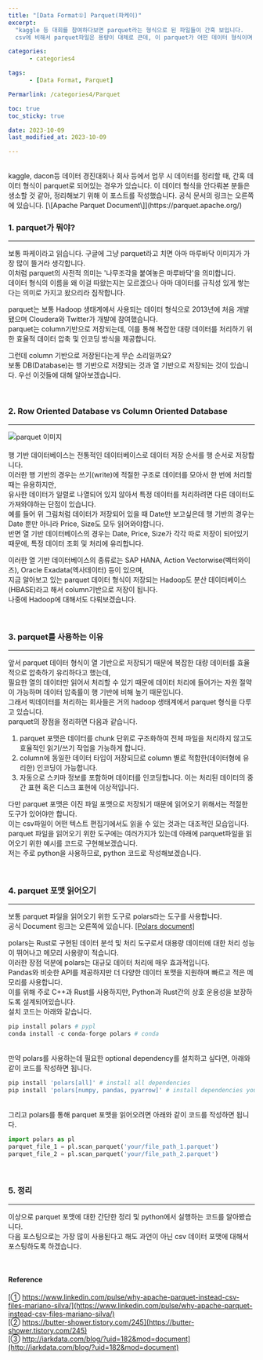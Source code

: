 ```yaml
---
title: "[Data Format①] Parquet(파케이)"
excerpt:
  "kaggle 등 대회를 참여하다보면 parquet라는 형식으로 된 파일들이 간혹 보입니다.
  csv에 비해서 parquet파일은 용량이 대체로 큰데, 이 parquet가 어떤 데이터 형식이며 어떤 경우에 사용이 되는지 알아보겠습니다."

categories:
      - categories4

tags:
      - [Data Format, Parquet]

Permarlink: /categories4/Parquet

toc: true
toc_sticky: true

date: 2023-10-09 
last_modified_at: 2023-10-09

---
```


<br>
kaggle, dacon등 데이터 경진대회나 회사 등에서 업무 시 데이터를 정리할 때, 간혹 데이터 형식이 parquet로 되어있는 경우가 있습니다.  
이 데이터 형식을 안다뤄본 분들은 생소할 것 같아, 정리해보기 위해 이 포스트를 작성했습니다.  
공식 문서의 링크는 오른쪽에 있습니다. [\[Apache Parquet Document\]](https://parquet.apache.org/)

<br>

### 1. parquet가 뭐야?

---

보통 파케이라고 읽습니다. 구글에 그냥 parquet라고 치면 아마 마루바닥 이미지가 가장 많이 뜰거라 생각합니다.  
이처럼 parquet의 사전적 의미는 '나무조각을 붙여놓은 마루바닥'을 의미합니다.  
데이터 형식의 이름을 왜 이걸 따왔는지는 모르겠으나 아마 데이터를 규칙성 있게 쌓는다는 의미로 가지고 왔으리라 짐작합니다.

parquet는 보통 Hadoop 생태계에서 사용되는 데이터 형식으로 2013년에 처음 개발됐으며 Cloudera와 Twitter가 개발에 참여했습니다.  
parquet는 column기반으로 저장되는데, 이를 통해 복잡한 대량 데이터를 처리하기 위한 효율적 데이터 압축 및 인코딩 방식을 제공합니다.

그런데 column 기반으로 저장된다는게 무슨 소리일까요?  
보통 DB(Database)는 행 기반으로 저장되는 것과 열 기반으로 저장되는 것이 있습니다. 우선 이것들에 대해 알아보겠습니다.

<br>

### 2. Row Oriented Database vs Column Oriented Database

---

![parquet 이미지](https://github.com/hoon-bari/DACON_Medicine/assets/121400054/4862b5e9-23c9-4e91-aa06-70551bb69c29)
<br>
<br>
행 기반 데이터베이스는 전통적인 데이터베이스로 데이터 저장 순서를 행 순서로 저장합니다.  
이러한 행 기반의 경우는 쓰기(write)에 적절한 구조로 데이터를 모아서 한 번에 처리할 때는 유용하지만,  
유사한 데이터가 일렬로 나열되어 있지 않아서 특정 데이터를 처리하려면 다른 데이터도 가져와야하는 단점이 있습니다.  
예를 들어 위 그림처럼 데이터가 저장되어 있을 때 Date만 보고싶은데 행 기반의 경우는 Date 뿐만 아니라 Price, Size도 모두 읽어와야합니다.  
반면 열 기반 데이터베이스의 경우는 Date, Price, Size가 각각 따로 저장이 되어있기 때문에, 특정 데이터 조회 및 처리에 유리합니다.

이러한 열 기반 데이터베이스의 종류로는 SAP HANA, Action Vectorwise(벡터와이즈), Oracle Exadata(엑사데이터) 등이 있으며,  
지금 알아보고 있는 parquet 데이터 형식이 저장되는 Hadoop도 분산 데이터베이스(HBASE)라고 해서 column기반으로 저장이 됩니다.  
나중에 Hadoop에 대해서도 다뤄보겠습니다.

<br>

### 3. parquet를 사용하는 이유

---

앞서 parquet 데이터 형식이 열 기반으로 저장되기 때문에 복잡한 대량 데이터를 효율적으로 압축하기 유리하다고 했는데,  
필요한 열의 데이터만 읽어서 처리할 수 있기 때문에 데이터 처리에 들어가는 자원 절약이 가능하며 데이터 압축률이 행 기반에 비해 높기 때문입니다.  
그래서 빅데이터를 처리하는 회사들은 거의 hadoop 생태계에서 parquet 형식을 다루고 있습니다.  
parquet의 장점을 정리하면 다음과 같습니다.

1.  parquet 포맷은 데이터를 chunk 단위로 구조화하여 전체 파일을 처리하지 않고도 효율적인 읽기/쓰기 작업을 가능하게 합니다.
2.  column에 동일한 데이터 타입이 저장되므로 column 별로 적합한(데이터형에 유리한) 인코딩이 가능합니다.
3.  자동으로 스키마 정보를 포함하며 데이터를 인코딩합니다. 이는 처리된 데이터의 중간 표현 혹은 디스크 표현에 이상적입니다.

다만 parquet 포맷은 이진 파일 포맷으로 저장되기 때문에 읽어오기 위해서는 적절한 도구가 있어야만 합니다.  
이는 csv파일이 어떤 텍스트 편집기에서도 읽을 수 있는 것과는 대조적인 모습입니다.  
parquet 파일을 읽어오기 위한 도구에는 여러가지가 있는데 아래에 parquet파일을 읽어오기 위한 예시를 코드로 구현해보겠습니다.  
저는 주로 python을 사용하므로, python 코드로 작성해보겠습니다.

<br>

### 4. parquet 포맷 읽어오기

---

보통 parquet 파일을 읽어오기 위한 도구로 polars라는 도구를 사용합니다.  
공식 Document 링크는 오른쪽에 있습니다. [\[Polars document\]](https://www.pola.rs/)

polars는 Rust로 구현된 데이터 분석 및 처리 도구로서 대용량 데이터에 대한 처리 성능이 뛰어나고 메모리 사용량이 적습니다.  
이러한 장점 덕분에 polars는 대규모 데이터 처리에 매우 효과적입니다.  
Pandas와 비슷한 API를 제공하지만 더 다양한 데이터 포맷을 지원하며 빠르고 적은 메모리를 사용합니다.  
이를 위해 주로 C++과 Rust를 사용하지만, Python과 Rust간의 상호 운용성을 보장하도록 설계되어있습니다.  
설치 코드는 아래와 같습니다.

```python
pip install polars # pypl
conda install -c conda-forge polars # conda
```

<br>
만약 polars를 사용하는데 필요한 optional dependency를 설치하고 싶다면, 아래와 같이 코드를 작성하면 됩니다.

```python
pip install 'polars[all]' # install all dependencies
pip install 'polars[numpy, pandas, pyarrow]' # install dependencies you need
```

<br>
그리고 polars를 통해 parquet 포맷을 읽어오려면 아래와 같이 코드를 작성하면 됩니다.

```python
import polars as pl
parquet_file_1 = pl.scan_parquet('your/file_path_1.parquet')
parquet_file_2 = pl.scan_parquet('your/file_path_2.parquet')
```

<br>

### 5. 정리

---

이상으로 parquet 포맷에 대한 간단한 정리 및 python에서 실행하는 코드를 알아봤습니다.  
다음 포스팅으로는 가장 많이 사용된다고 해도 과언이 아닌 csv 데이터 포맷에 대해서 포스팅하도록 하겠습니다.

<br>

#### Reference

[① https://www.linkedin.com/pulse/why-apache-parquet-instead-csv-files-mariano-silva/](https://www.linkedin.com/pulse/why-apache-parquet-instead-csv-files-mariano-silva/)  
[② https://butter-shower.tistory.com/245](https://butter-shower.tistory.com/245)  
[③ http://iarkdata.com/blog/?uid=182&mod=document](http://iarkdata.com/blog/?uid=182&mod=document)
